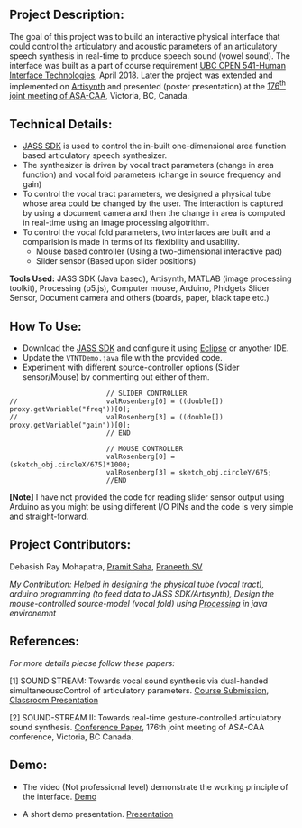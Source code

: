 ## Project Description:
The goal of this project was to build an interactive physical interface that could control the articulatory and acoustic parameters of an articulatory speech synthesis in real-time to produce speech sound (vowel sound). The interface was built as a part of course requirement [UBC CPEN 541-Human Interface Technologies](https://courses.ece.ubc.ca/518/), April 2018. Later the project was extended and implemented on [Artisynth](https://www.artisynth.org/Main/HomePage) and presented (poster presentation) at the [176<sup>th</sup> joint meeting of ASA-CAA](https://acousticalsociety.org/176th-meeting-acoustical-society-of-america/), Victoria, BC, Canada.

## Technical Details:
* [JASS SDK](http://persianney.com/kvdoelcsubc/jass/) is used to control the in-built one-dimensional area function based articulatory speech synthesizer.
* The synthesizer is driven by vocal tract parameters (change in area function) and vocal fold parameters (change in source frequency and gain)
* To control the vocal tract parameters, we designed a physical tube whose area could be changed by the user. The interaction is captured by using a document camera and then the change in area is computed in real-time using an image processing algotrithm.
* To control the vocal fold parameters, two interfaces are built and a comparision is made in terms of its flexibility and usability.
  * Mouse based controller (Using a two-dimensional interactive pad)
  * Slider sensor (Based upon slider positions)
  
**Tools Used:** JASS SDK (Java based), Artisynth, MATLAB (image processing toolkit), Processing (p5.js), Computer mouse, Arduino, Phidgets Slider Sensor, Document camera and others (boards, paper, black tape etc.) 

## How To Use:
* Download the [JASS SDK](http://persianney.com/kvdoelcsubc/jass/) and configure it using [Eclipse](https://www.eclipse.org/downloads/packages/release/oxygen/3a/eclipse-ide-java-developers) or anyother IDE.
* Update the `VTNTDemo.java` file with the provided code.
* Experiment with different source-controller options (Slider sensor/Mouse) by commenting out either of them.

```
                    	// SLIDER CONTROLLER
//                    	valRosenberg[0] = ((double[]) proxy.getVariable("freq"))[0];
//                    	valRosenberg[3] = ((double[]) proxy.getVariable("gain"))[0];
                    	// END
                    	
                    	// MOUSE CONTROLLER
                    	valRosenberg[0] = (sketch_obj.circleX/675)*1000;
                    	valRosenberg[3] = sketch_obj.circleY/675;
                     	//END
 ```
**[Note]** I have not provided the code for reading slider sensor output using Arduino as you might be using different I/O PINs and the code is very simple and straight-forward.

## Project Contributors:
 Debasish Ray Mohapatra, [Pramit Saha](https://github.com/Pramit15), [Praneeth SV](https://github.com/Praneethsv)

*My Contribution: Helped in designing the physical tube (vocal tract), arduino programming (to feed data to JASS SDK/Artisynth), Design the mouse-controlled source-model (vocal fold) using [Processing](https://processing.org/) in java environemnt*

## References:

*For more details please follow these papers:*

[1] SOUND STREAM: Towards vocal sound synthesis via dual-handed simultaneouscControl of articulatory parameters. [Course Submission](https://github.com/Debasishray19/SoundStream/blob/master/assets/soundstream_classroomSubmission.pdf), [Classroom Presentation](https://github.com/Debasishray19/SoundStream/blob/master/assets/ConferencePresentation.pdf)

[2] SOUND-STREAM II: Towards real-time gesture-controlled articulatory sound synthesis. [Conference Paper](https://arxiv.org/pdf/1811.08029.pdf), 176th joint meeting of ASA-CAA conference, Victoria, BC Canada.

## Demo:
* The video (Not professional level) demonstrate the working principle of the interface. [Demo](https://github.com/Debasishray19/SoundStream/blob/master/assets/videoDemo.mp4)

* A short demo presentation. [Presentation](https://github.com/Debasishray19/SoundStream/blob/master/assets/DemoSession.pdf)
